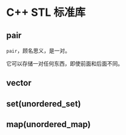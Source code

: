 # C++ STL 标准库

## pair

`pair`，顾名思义，是一对。

它可以存储一对任何东西，即使前面和后面不同。

## vector

## set(unordered_set)

## map(unordered_map)